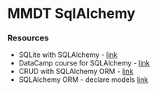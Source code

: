 # MMDT SqlAlchemy

### Resources
- SQLite with SQLAlchemy - [link](https://blog.sqlitecloud.io/sqlite-python-sqlalchemy)
- DataCamp course for SQLAlchemy - [link](https://app.datacamp.com/learn/courses/introduction-to-relational-databases-in-python)
- CRUD with SQLAlchemy ORM - [link](https://overiq.com/sqlalchemy-101/crud-using-sqlalchemy-orm/)
- SQLAlchemy ORM - declare models [link](https://docs.sqlalchemy.org/en/20/orm/quickstart.html#declare-models)

